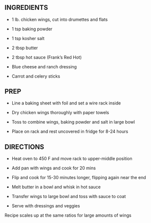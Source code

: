 # 

## INGREDIENTS

- 1 lb. chicken wings, cut into drumettes and flats

- 1 tsp baking powder

- 1 tsp kosher salt

- 2 tbsp butter

- 2 tbsp hot sauce (Frank’s Red Hot)

- Blue cheese and ranch dressing

- Carrot and celery sticks

## PREP

- Line a baking sheet with foil and set a wire rack inside

- Dry chicken wings thoroughly with paper towels

- Toss to combine wings, baking powder and salt in large bowl

- Place on rack and rest uncovered in fridge for 8-24 hours

## DIRECTIONS

- Heat oven to 450 F and move rack to upper-middle position

- Add pan with wings and cook for 20 mins

- Flip and cook for 15-30 minutes longer, flipping again near the end

- Melt butter in a bowl and whisk in hot sauce

- Transfer wings to large bowl and toss with sauce to coat

- Serve with dressings and veggies

Recipe scales up at the same ratios for large amounts of wings
